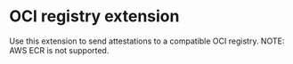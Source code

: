 # OCI registry extension

Use this extension to send attestations to a compatible OCI registry.
NOTE: AWS ECR is not supported.
